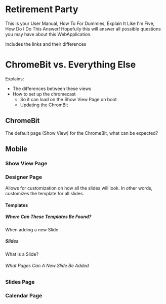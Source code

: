 # Retirement Party
This is your User Manual, How To For Dummies, Explain It Like I'm Five, How Do I Do This Answer!
Hopefully this will answer all possible questions you may have about this WebApplication.

Includes the links and their differences

# ChromeBit vs. Everything Else
Explains:
* The differences between these views
* How to set up the chromecast
    * So it can load on the Show View Page on boot
    * Updating the ChromBit
## ChromeBit
The default page (Show View) for the ChromeBit, what can be expected?
## Mobile

### Show View Page
### Designer Page
Allows for customization on how all the slides will look. In other words, customizes the template for all slides.

#### Templates
##### Where Can These Templates Be Found?
When adding a new Slide
##### Slides
What is a Slide?
###### What Pages Can A New Slide Be Added
### Slides Page
### Calendar Page
